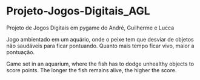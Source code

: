 # Projeto-Jogos-Digitais_AGL
Projeto de Jogos Digitais em pygame do André, Guilherme e Lucca

Jogo ambientado em um aquário, onde o peixe tem que desviar de objetos não saudáveis para ficar pontuando. Quanto mais tempo ficar vivo, maior a pontuação.

Game set in an aquarium, where the fish has to dodge unhealthy objects to score points. The longer the fish remains alive, the higher the score.
